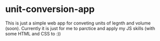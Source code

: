 # unit-conversion-app
This is just a simple web app for conveting units of legnth and volume (soon). Currently it is just for me to parctice and apply my JS skills (with some HTML and CSS to :))
